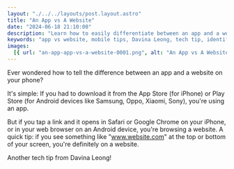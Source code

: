 ```yaml
---
layout: "./../../layouts/post.layout.astro"
title: "An App vs A Website"
date: "2024-06-18 21:10:00"
description: "Learn how to easily differentiate between an app and a website on your phone with this quick tip from Davina Leong. Discover the key signs that help you identify whether you're using an app or browsing a website."
keywords: "app vs website, mobile tips, Davina Leong, tech tip, identify apps, identify websites, smartphone browsing, app store, play store, Safari, Google Chrome, web browser, mobile technology"
images:
  [{ url: "an-app-app-vs-a-website-0001.png", alt: "An App vs A Website" }]
---
```


Ever wondered how to tell the difference between an app and a website on your phone?

It's simple: If you had to download it from the App Store (for iPhone) or Play Store (for Android devices like Samsung, Oppo, Xiaomi, Sony), you're using an app.

But if you tap a link and it opens in Safari or Google Chrome on your iPhone, or in your web browser on an Android device, you're browsing a website. A quick tip: if you see something like "www.website.com" at the top or bottom of your screen, you're definitely on a website.

Another tech tip from Davina Leong!
